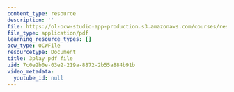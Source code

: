 ```yaml
---
content_type: resource
description: ''
file: https://ol-ocw-studio-app-production.s3.amazonaws.com/courses/res-9-003-brains-minds-and-machines-summer-course-summer-2015/7c0e2b0e03e2219a88722b55a884b91b_hfryF7_QU2c.pdf
file_type: application/pdf
learning_resource_types: []
ocw_type: OCWFile
resourcetype: Document
title: 3play pdf file
uid: 7c0e2b0e-03e2-219a-8872-2b55a884b91b
video_metadata:
  youtube_id: null
---
```

